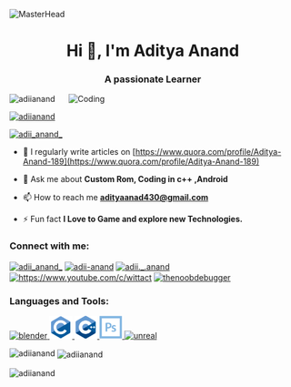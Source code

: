 ![MasterHead](https://miro.medium.com/max/1400/1*w2X7ExLGBzb-iznRW1rAVw.jpeg)
<h1 align="center">Hi 👋, I'm Aditya Anand</h1>
<h3 align="center">A passionate Learner</h3>
<img align="right" alt="Coding" width="400" src="https://cdn.dribbble.com/users/1162077/screenshots/3848914/programmer.gif">


<p align="left"> <img src="https://komarev.com/ghpvc/?username=adiianand&label=Profile%20views&color=0e75b6&style=flat" alt="adiianand" /> </p>

<p align="left"> <a href="https://github.com/ryo-ma/github-profile-trophy"><img src="https://github-profile-trophy.vercel.app/?username=adiianand" alt="adiianand" /></a> </p>

<p align="left"> <a href="https://twitter.com/adii_anand_" target="blank"><img src="https://img.shields.io/twitter/follow/adii_anand_?logo=twitter&style=for-the-badge" alt="adii_anand_" /></a> </p>

- 📝 I regularly write articles on [https://www.quora.com/profile/Aditya-Anand-189](https://www.quora.com/profile/Aditya-Anand-189)

- 💬 Ask me about **Custom Rom, Coding in c++ ,Android**

- 📫 How to reach me **adityaanad430@gmail.com**

- ⚡ Fun fact **I Love to Game and explore new Technologies.**

<h3 align="left">Connect with me:</h3>
<p align="left">
<a href="https://twitter.com/adii_anand_" target="blank"><img align="center" src="https://raw.githubusercontent.com/rahuldkjain/github-profile-readme-generator/master/src/images/icons/Social/twitter.svg" alt="adii_anand_" height="30" width="40" /></a>
<a href="https://linkedin.com/in/adii-anand" target="blank"><img align="center" src="https://raw.githubusercontent.com/rahuldkjain/github-profile-readme-generator/master/src/images/icons/Social/linked-in-alt.svg" alt="adii-anand" height="30" width="40" /></a>
<a href="https://instagram.com/adii._.anand" target="blank"><img align="center" src="https://raw.githubusercontent.com/rahuldkjain/github-profile-readme-generator/master/src/images/icons/Social/instagram.svg" alt="adii._.anand" height="30" width="40" /></a>
<a href="https://www.youtube.com/c/witTACT" target="blank"><img align="center" src="https://raw.githubusercontent.com/rahuldkjain/github-profile-readme-generator/master/src/images/icons/Social/youtube.svg" alt="https://www.youtube.com/c/wittact" height="30" width="40" /></a>
<a href="https://www.hackerrank.com/AdiiAnand" target="blank"><img align="center" src="https://raw.githubusercontent.com/rahuldkjain/github-profile-readme-generator/master/src/images/icons/Social/hackerrank.svg" alt="thenoobdebugger" height="30" width="40" /></a>
</p>

<h3 align="left">Languages and Tools:</h3>
<p align="left"> <a href="https://www.blender.org/" target="_blank" rel="noreferrer"> <img src="https://download.blender.org/branding/community/blender_community_badge_white.svg" alt="blender" width="40" height="40"/> </a> <a href="https://www.cprogramming.com/" target="_blank" rel="noreferrer"> <img src="https://raw.githubusercontent.com/devicons/devicon/master/icons/c/c-original.svg" alt="c" width="40" height="40"/> </a> <a href="https://www.w3schools.com/cpp/" target="_blank" rel="noreferrer"> <img src="https://raw.githubusercontent.com/devicons/devicon/master/icons/cplusplus/cplusplus-original.svg" alt="cplusplus" width="40" height="40"/> </a> <a href="https://www.photoshop.com/en" target="_blank" rel="noreferrer"> <img src="https://raw.githubusercontent.com/devicons/devicon/master/icons/photoshop/photoshop-line.svg" alt="photoshop" width="40" height="40"/> </a> <a href="https://unrealengine.com/" target="_blank" rel="noreferrer"> <img src="https://raw.githubusercontent.com/kenangundogan/fontisto/036b7eca71aab1bef8e6a0518f7329f13ed62f6b/icons/svg/brand/unreal-engine.svg" alt="unreal" width="40" height="40"/> </a> </p>

<p><img align="left" src="https://github-readme-stats.vercel.app/api/top-langs?username=adiianand&show_icons=true&locale=en&layout=compact" alt="adiianand" /></p>

<p>&nbsp;<img align="center" src="https://github-readme-stats.vercel.app/api?username=adiianand&show_icons=true&locale=en" alt="adiianand" /></p>

<p><img align="center" src="https://github-readme-streak-stats.herokuapp.com/?user=adiianand&" alt="adiianand" /></p>

